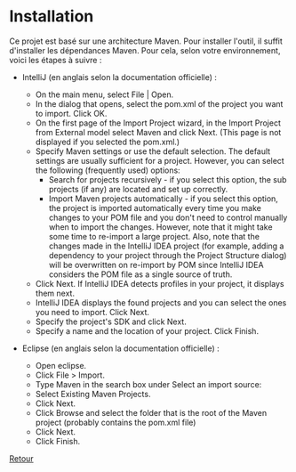 # Installation

Ce projet est basé sur une architecture Maven. Pour installer l'outil, il suffit d'installer les dépendances Maven.
Pour cela, selon votre environnement, voici les étapes à suivre : 
- IntelliJ (en anglais selon la documentation officielle) :
    - On the main menu, select File | Open.
    - In the dialog that opens, select the pom.xml of the project you want to import. Click OK.
    - On the first page of the Import Project wizard, in the Import Project from External model select Maven and click Next. 
    (This page is not displayed if you selected the pom.xml.)
    - Specify Maven settings or use the default selection.
    The default settings are usually sufficient for a project. However, you can select the following (frequently used) options:
        - Search for projects recursively - if you select this option, the sub projects (if any) are located and set up correctly.
        - Import Maven projects automatically - if you select this option, the project is imported automatically every time you make changes to your POM file and you don't need to control manually when to import the changes. However, note that it might take some time to re-import a large project. Also, note that the changes made in the IntelliJ IDEA project (for example, adding a dependency to your project through the Project Structure dialog) will be overwritten on re-import by POM since IntelliJ IDEA considers the POM file as a single source of truth.
    - Click Next.
    If IntelliJ IDEA detects profiles in your project, it displays them next.
    - IntelliJ IDEA displays the found projects and you can select the ones you need to import.
    Click Next.
    - Specify the project's SDK and click Next.
    - Specify a name and the location of your project. Click Finish.
    
- Eclipse (en anglais selon la documentation officielle) :
    - Open eclipse.
    - Click File > Import.
    - Type Maven in the search box under Select an import source:
    - Select Existing Maven Projects.
    - Click Next.
    - Click Browse and select the folder that is the root of the Maven project (probably contains the pom.xml file)
    - Click Next.
    - Click Finish.

[Retour](../README.md)
